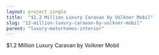 ```yaml
---
layout: project_single
title:  "$1.2 Million Luxury Caravan by Volkner Mobil"
slug: "12-million-luxury-caravan-by-volkner-mobil"
parent: "luxury-motorhomes-interior"
---
```

$1.2 Million Luxury Caravan by Volkner Mobil